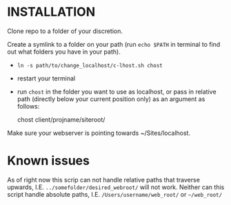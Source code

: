 INSTALLATION
============

Clone repo to a folder of your discretion.

Create a symlink to a folder on your path (run `echo $PATH` in terminal to find out what folders you have in your path).

* `ln -s path/to/change_localhost/c-lhost.sh chost`
* restart your terminal
* run `chost` in the folder you want to use as localhost, or pass in relative path (directly below your current position only) as an argument as follows:

    chost client/projname/siteroot/

Make sure your webserver is pointing towards ~/Sites/localhost.


Known issues
============

As of right now this scrip can not handle relative paths that traverse upwards, I.E. `../somefolder/desired_webroot/` will not work.
Neither can this script handle absolute paths, I.E. `/Users/username/web_root/` or `~/web_root/`